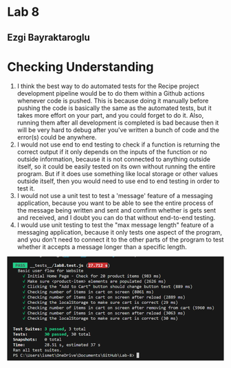 # Lab 8

## Ezgi Bayraktaroglu

# Checking Understanding

1. I think the best way to do automated tests for the Recipe project development pipeline would be to do them within a Github actions whenever code is pushed. This is because doing it manually before pushing the code is basically the same as the automated tests, but it takes more effort on your part, and you could forget to do it. Also, running them after all development is completed is bad because then it will be very hard to debug after you've written a bunch of code and the error(s) could be anywhere.
2. I would not use end to end testing to check if a function is returning the correct output if it only depends on the inputs of the function or no outside information, because it is not connected to anything outside itself, so it could be easily tested on its own without running the entire program. But if it does use something like local storage or other values outside itself, then you would need to use end to end testing in order to test it.
3. I would not use a unit test to test a 'message' feature of a messaging application, because you want to be able to see the entire process of the message being written and sent and comfirm whether is gets sent and received, and I doubt you can do that without end-to-end testing.
4. I would use unit testing to test the "max message length" feature of a messaging application, because it only tests one aspect of the program, and you don't need to connect it to the other parts of the program to test whether it accepts a message longer than a specific length.

![image](npm-tests-screenshot.png)

